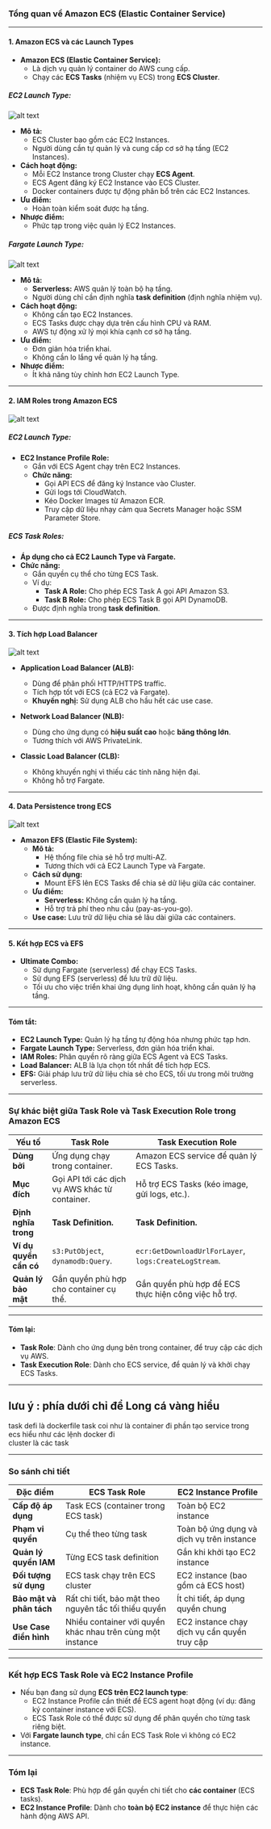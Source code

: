 ### Tổng quan về Amazon ECS (Elastic Container Service)

---

#### **1. Amazon ECS và các Launch Types**

- **Amazon ECS (Elastic Container Service):**
  - Là dịch vụ quản lý container do AWS cung cấp.
  - Chạy các **ECS Tasks** (nhiệm vụ ECS) trong **ECS Cluster**.

##### **EC2 Launch Type:**

![alt text](image/ec2-launch-type.png)

- **Mô tả:**
  - ECS Cluster bao gồm các EC2 Instances.
  - Người dùng cần tự quản lý và cung cấp cơ sở hạ tầng (EC2 Instances).
- **Cách hoạt động:**
  - Mỗi EC2 Instance trong Cluster chạy **ECS Agent**.
  - ECS Agent đăng ký EC2 Instance vào ECS Cluster.
  - Docker containers được tự động phân bổ trên các EC2 Instances.
- **Ưu điểm:**
  - Hoàn toàn kiểm soát được hạ tầng.
- **Nhược điểm:**
  - Phức tạp trong việc quản lý EC2 Instances.

##### **Fargate Launch Type:**

![alt text](image/farget.png)

- **Mô tả:**
  - **Serverless:** AWS quản lý toàn bộ hạ tầng.
  - Người dùng chỉ cần định nghĩa **task definition** (định nghĩa nhiệm vụ).
- **Cách hoạt động:**
  - Không cần tạo EC2 Instances.
  - ECS Tasks được chạy dựa trên cấu hình CPU và RAM.
  - AWS tự động xử lý mọi khía cạnh cơ sở hạ tầng.
- **Ưu điểm:**
  - Đơn giản hóa triển khai.
  - Không cần lo lắng về quản lý hạ tầng.
- **Nhược điểm:**
  - Ít khả năng tùy chỉnh hơn EC2 Launch Type.

---

#### **2. IAM Roles trong Amazon ECS**

![alt text](image/iam-role-ecs.png)

##### **EC2 Launch Type:**

- **EC2 Instance Profile Role:**
  - Gắn với ECS Agent chạy trên EC2 Instances.
  - **Chức năng:**
    - Gọi API ECS để đăng ký Instance vào Cluster.
    - Gửi logs tới CloudWatch.
    - Kéo Docker Images từ Amazon ECR.
    - Truy cập dữ liệu nhạy cảm qua Secrets Manager hoặc SSM Parameter Store.

##### **ECS Task Roles:**

- **Áp dụng cho cả EC2 Launch Type và Fargate.**
- **Chức năng:**
  - Gắn quyền cụ thể cho từng ECS Task.
  - Ví dụ:
    - **Task A Role:** Cho phép ECS Task A gọi API Amazon S3.
    - **Task B Role:** Cho phép ECS Task B gọi API DynamoDB.
  - Được định nghĩa trong **task definition**.

---

#### **3. Tích hợp Load Balancer**

![alt text](image/ecs-lb.png)

- **Application Load Balancer (ALB):**
  - Dùng để phân phối HTTP/HTTPS traffic.
  - Tích hợp tốt với ECS (cả EC2 và Fargate).
  - **Khuyến nghị:** Sử dụng ALB cho hầu hết các use case.
- **Network Load Balancer (NLB):**

  - Dùng cho ứng dụng có **hiệu suất cao** hoặc **băng thông lớn**.
  - Tương thích với AWS PrivateLink.

- **Classic Load Balancer (CLB):**
  - Không khuyến nghị vì thiếu các tính năng hiện đại.
  - Không hỗ trợ Fargate.

---

#### **4. Data Persistence trong ECS**

![alt text](image/efs-ecs.png)

- **Amazon EFS (Elastic File System):**
  - **Mô tả:**
    - Hệ thống file chia sẻ hỗ trợ multi-AZ.
    - Tương thích với cả EC2 Launch Type và Fargate.
  - **Cách sử dụng:**
    - Mount EFS lên ECS Tasks để chia sẻ dữ liệu giữa các container.
  - **Ưu điểm:**
    - **Serverless:** Không cần quản lý hạ tầng.
    - Hỗ trợ trả phí theo nhu cầu (pay-as-you-go).
  - **Use case:** Lưu trữ dữ liệu chia sẻ lâu dài giữa các containers.

---

#### **5. Kết hợp ECS và EFS**

- **Ultimate Combo:**
  - Sử dụng Fargate (serverless) để chạy ECS Tasks.
  - Sử dụng EFS (serverless) để lưu trữ dữ liệu.
  - Tối ưu cho việc triển khai ứng dụng linh hoạt, không cần quản lý hạ tầng.

---

#### **Tóm tắt:**

- **EC2 Launch Type:** Quản lý hạ tầng tự động hóa nhưng phức tạp hơn.
- **Fargate Launch Type:** Serverless, đơn giản hóa triển khai.
- **IAM Roles:** Phân quyền rõ ràng giữa ECS Agent và ECS Tasks.
- **Load Balancer:** ALB là lựa chọn tốt nhất để tích hợp ECS.
- **EFS:** Giải pháp lưu trữ dữ liệu chia sẻ cho ECS, tối ưu trong môi trường serverless.

---

### Sự khác biệt giữa **Task Role** và **Task Execution Role** trong Amazon ECS

| **Yếu tố**             | **Task Role**                                  | **Task Execution Role**                               |
| ---------------------- | ---------------------------------------------- | ----------------------------------------------------- |
| **Dùng bởi**           | Ứng dụng chạy trong container.                 | Amazon ECS service để quản lý ECS Tasks.              |
| **Mục đích**           | Gọi API tới các dịch vụ AWS khác từ container. | Hỗ trợ ECS Tasks (kéo image, gửi logs, etc.).         |
| **Định nghĩa trong**   | **Task Definition.**                           | **Task Definition.**                                  |
| **Ví dụ quyền cần có** | `s3:PutObject`, `dynamodb:Query`.              | `ecr:GetDownloadUrlForLayer`, `logs:CreateLogStream`. |
| **Quản lý bảo mật**    | Gắn quyền phù hợp cho container cụ thể.        | Gắn quyền phù hợp để ECS thực hiện công việc hỗ trợ.  |

---

#### **Tóm lại:**

- **Task Role**: Dành cho ứng dụng bên trong container, để truy cập các dịch vụ AWS.
- **Task Execution Role**: Dành cho ECS service, để quản lý và khởi chạy ECS Tasks.

---

## lưu ý : phía dưới chỉ để Long cá vàng hiểu

task defi là dockerfile
task coi như là container đi
phần tạo service trong ecs hiểu như các lệnh docker đi  
cluster là các task

---

### **So sánh chi tiết**

| Đặc điểm                 | **ECS Task Role**                                          | **EC2 Instance Profile**                     |
| ------------------------ | ---------------------------------------------------------- | -------------------------------------------- |
| **Cấp độ áp dụng**       | Task ECS (container trong ECS task)                        | Toàn bộ EC2 instance                         |
| **Phạm vi quyền**        | Cụ thể theo từng task                                      | Toàn bộ ứng dụng và dịch vụ trên instance    |
| **Quản lý quyền IAM**    | Từng ECS task definition                                   | Gắn khi khởi tạo EC2 instance                |
| **Đối tượng sử dụng**    | ECS task chạy trên ECS cluster                             | EC2 instance (bao gồm cả ECS host)           |
| **Bảo mật và phân tách** | Rất chi tiết, bảo mật theo nguyên tắc tối thiểu quyền      | Ít chi tiết, áp dụng quyền chung             |
| **Use Case điển hình**   | Nhiều container với quyền khác nhau trên cùng một instance | EC2 instance chạy dịch vụ cần quyền truy cập |

---

### **Kết hợp ECS Task Role và EC2 Instance Profile**

- Nếu bạn đang sử dụng **ECS trên EC2 launch type**:
  - EC2 Instance Profile cần thiết để ECS agent hoạt động (ví dụ: đăng ký container instance với ECS).
  - ECS Task Role có thể được sử dụng để phân quyền cho từng task riêng biệt.
- Với **Fargate launch type**, chỉ cần ECS Task Role vì không có EC2 instance.

---

### **Tóm lại**

- **ECS Task Role**: Phù hợp để gắn quyền chi tiết cho **các container** (ECS tasks).
- **EC2 Instance Profile**: Dành cho **toàn bộ EC2 instance** để thực hiện các hành động AWS API.
